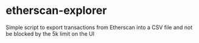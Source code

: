 # etherscan-explorer

Simple script to export transactions from Etherscan into a CSV file and not be blocked by the 5k limit on the UI
